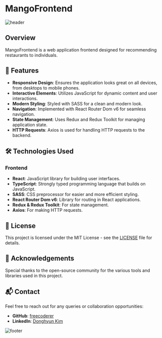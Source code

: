 # MangoFrontend

![header](https://capsule-render.vercel.app/api?type=waving&color=034F84&text=MangoFrontend&height=100&fontSize=40&fontColor=ffffff)

## Overview
MangoFrontend is a web application frontend designed for recommending restaurants to individuals. 

## 🚀 Features
- **Responsive Design**: Ensures the application looks great on all devices, from desktops to mobile phones.
- **Interactive Elements**: Utilizes JavaScript for dynamic content and user interactions.
- **Modern Styling**: Styled with SASS for a clean and modern look.
- **Navigation**: Implemented with React Router Dom v6 for seamless navigation.
- **State Management**: Uses Redux and Redux Toolkit for managing application state.
- **HTTP Requests**: Axios is used for handling HTTP requests to the backend.

## 🛠 Technologies Used
### Frontend
- **React**: JavaScript library for building user interfaces.
- **TypeScript**: Strongly typed programming language that builds on JavaScript.
- **SASS**: CSS preprocessor for easier and more efficient styling.
- **React Router Dom v6**: Library for routing in React applications.
- **Redux & Redux Toolkit**: For state management.
- **Axios**: For making HTTP requests.

## 📜 License
This project is licensed under the MIT License - see the [LICENSE](LICENSE) file for details.

## 🙏 Acknowledgements
Special thanks to the open-source community for the various tools and libraries used in this project.

## 📬 Contact
Feel free to reach out for any queries or collaboration opportunities:
- **GitHub**: [freecoderer](https://github.com/freecoderer)
- **LinkedIn**: [Donghyun Kim](https://www.linkedin.com/in/kdh1999dev)

![footer](https://capsule-render.vercel.app/api?section=footer&type=waving&color=034F84)
